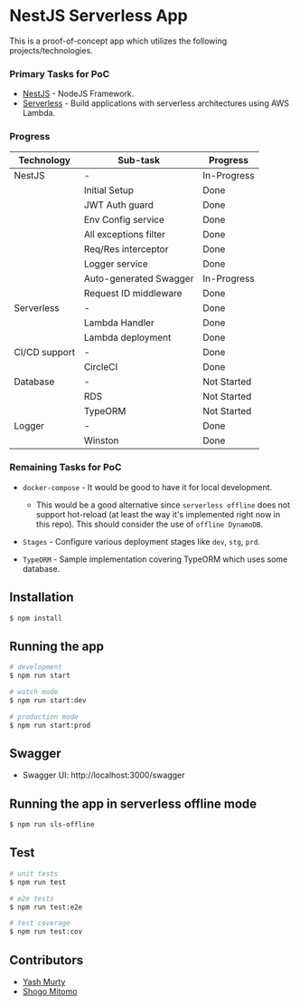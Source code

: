 # NestJS Serverless App

This is a proof-of-concept app which utilizes the following projects/technologies.

### Primary Tasks for PoC

- [NestJS](https://github.com/nestjs/nest) - NodeJS Framework.
- [Serverless](https://github.com/serverless/serverless) - Build applications with serverless architectures using AWS Lambda.

### Progress

| Technology    | Sub-task               | Progress    |
| ------------- | ---------------------- | ----------- |
| NestJS        | -                      | In-Progress |
|               | Initial Setup          | Done        |
|               | JWT Auth guard         | Done        |
|               | Env Config service     | Done        |
|               | All exceptions filter  | Done        |
|               | Req/Res interceptor    | Done        |
|               | Logger service         | Done        |
|               | Auto-generated Swagger | In-Progress |
|               | Request ID middleware  | Done        |
| Serverless    | -                      | Done        |
|               | Lambda Handler         | Done        |
|               | Lambda deployment      | Done        |
| CI/CD support | -                      | Done        |
|               | CircleCI               | Done        |
| Database      | -                      | Not Started |
|               | RDS                    | Not Started |
|               | TypeORM                | Not Started |
| Logger        | -                      | Done        |
|               | Winston                | Done        |

### Remaining Tasks for PoC

- `docker-compose` - It would be good to have it for local development.

  - This would be a good alternative since `serverless offline` does not support hot-reload (at least the way it's implemented right now in this repo). This should consider the use of `offline DynamoDB`.

- `Stages` - Configure various deployment stages like `dev`, `stg`, `prd`.
- `TypeORM` - Sample implementation covering TypeORM which uses some database.

## Installation

```bash
$ npm install
```

## Running the app

```bash
# development
$ npm run start

# watch mode
$ npm run start:dev

# production mode
$ npm run start:prod
```

## Swagger

- Swagger UI: http://localhost:3000/swagger

## Running the app in serverless offline mode

```bash
$ npm run sls-offline
```

## Test

```bash
# unit tests
$ npm run test

# e2e tests
$ npm run test:e2e

# test coverage
$ npm run test:cov
```

## Contributors

- [Yash Murty](https://github.com/yashmurty)
- [Shogo Mitomo](https://github.com/shogo-mitomo)
